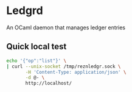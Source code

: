 # Ledgrd

An OCaml daemon that manages ledger entries

## Quick local test

```bash
echo '{"op":"list"}' \
| curl --unix-socket /tmp/reznledgr.sock \
       -H 'Content-Type: application/json' \
       -d @- \
       http://localhost/
```
